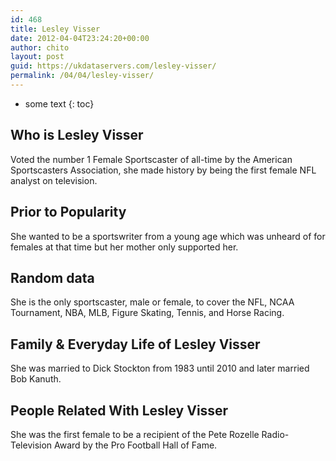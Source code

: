 ```yaml
---
id: 468
title: Lesley Visser
date: 2012-04-04T23:24:20+00:00
author: chito
layout: post
guid: https://ukdataservers.com/lesley-visser/
permalink: /04/04/lesley-visser/
---
```


* some text
{: toc}


## Who is  Lesley Visser
                  
                  
                  
Voted the number 1 Female Sportscaster of all-time by the American Sportscasters Association, she made history by being the first female NFL analyst on television.
                  
                
                
                
## Prior to Popularity 
                  
                  
                  
She wanted to be a sportswriter from a young age which was unheard of for females at that time but her mother only supported her.
                  
                
                
                
## Random data 
                  
                  
                  
She is the only sportscaster, male or female, to cover the NFL, NCAA Tournament, NBA, MLB, Figure Skating, Tennis, and Horse Racing.
                  
                
                
                
## Family & Everyday Life of Lesley Visser
                  
                  
                  
She was married to Dick Stockton from 1983 until 2010 and later married Bob Kanuth.
                  
                
                
                
## People Related With  Lesley Visser
                  
                  
                  
She was the first female to be a recipient of the Pete Rozelle Radio-Television Award by the Pro Football Hall of Fame.
                  
                
              
            
          
          
          
    
    
  
